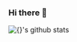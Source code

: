 ### Hi there 👋


![{}'s github stats](https://github-readme-stats.vercel.app/api?https://github.com/egg528&show_icons=true&title_color=f7f307&icon_color=02b062&text_color=ffffff&bg_color=180175)

<!--
**egg528/egg528** is a ✨ _special_ ✨ repository because its `README.md` (this file) appears on your GitHub profile.

Here are some ideas to get you started:

- 🔭 I’m currently working on ...
- 🌱 I’m currently learning ...
- 👯 I’m looking to collaborate on ...
- 🤔 I’m looking for help with ...
- 💬 Ask me about ...
- 📫 How to reach me: ...
- 😄 Pronouns: ...
- ⚡ Fun fact: ...
-->
